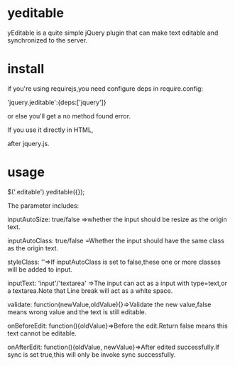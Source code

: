 yeditable
=========

yEditable is a quite simple jQuery plugin that can make text editable and synchronized to the server.

install
=========
if you're using requirejs,you need configure deps in require.config:

'jquery.jeditable':{deps:['jquery']}

or else you'll get a no method found error.

If you use it directly in HTML,

<script type="text/javascript"  src="jquery.yeditable.min.js"></script>

after jquery.js.

usage
=========

$('.editable').yeditable({});

The parameter includes:

inputAutoSize: true/false  =>whether the input should be resize as the origin text.

inputAutoClass: true/false =Whether the input should have the same class as the origin text.

styleClass: ''=>If inputAutoClass is set to false,these one or more classes will be added to input.

inputText: 'input'/'textarea' =>The input can act as a input with type=text,or a textarea.Note that Line break will act as a white space.

validate: function(newValue,oldValue){}=>Validate the new value,false means wrong value and the text is still editable.

onBeforeEdit: function(){oldValue}=>Before the edit.Return false means this text cannot be editable.

onAfterEdit: function(){oldValue, newValue}=>After edited successfully.If sync is set true,this will only be invoke sync successfully.
